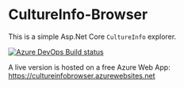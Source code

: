 # CultureInfo-Browser
This is a simple Asp.Net Core `CultureInfo` explorer.

[![Azure DevOps Build status](https://forevolve.visualstudio.com/CultureInfo-Browser/_apis/build/status/CultureInfo-Browser)](https://forevolve.visualstudio.com/CultureInfo-Browser/_build/latest?definitionId=44)

A live version is hosted on a free Azure Web App: https://cultureinfobrowser.azurewebsites.net

